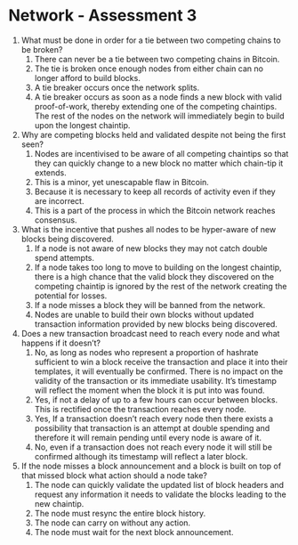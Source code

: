# Network - Assessment 3



1. What must be done in order for a tie between two competing chains to be broken?
   1. There can never be a tie between two competing chains in Bitcoin.
   2. The tie is broken once enough nodes from either chain can no longer afford to build blocks.
   3. A tie breaker occurs once the network splits.
   4. A tie breaker occurs as soon as a node finds a new block with valid proof-of-work, thereby extending one of the competing chaintips. The rest of the nodes on the network will immediately begin to build upon the longest chaintip.
2. &#x20;Why are competing blocks held and validated despite not being the first seen?
   1. Nodes are incentivised to be aware of all competing chaintips so that they can quickly change to a new block no matter which chain-tip it extends.
   2. This is a minor, yet unescapable flaw in Bitcoin.
   3. Because it is necessary to keep all records of activity even if they are incorrect.
   4. This is a part of the process in which the Bitcoin network reaches consensus.
3. &#x20;What is the incentive that pushes all nodes to be hyper-aware of new blocks being discovered.
   1. If a node is not aware of new blocks they may not catch double spend attempts.
   2. If a node takes too long to move to building on the longest chaintip, there is a high chance that the valid block they discovered on the competing chaintip is ignored by the rest of the network creating the potential for losses.
   3. If a node misses a block they will be banned from the network.
   4. Nodes are unable to build their own blocks without updated transaction information provided by new blocks being discovered.
4. Does a new transaction broadcast need to reach every node and what happens if it doesn’t?
   1. No, as long as nodes who represent a proportion of hashrate sufficient to win a block receive the transaction and place it into their templates, it will eventually be confirmed. There is no impact on the validity of the transaction or its immediate usability. It’s timestamp will reflect the moment when the block it is put into was found.
   2. Yes, if not a delay of up to a few hours can occur between blocks. This is rectified once the transaction reaches every node.
   3. Yes, If a transaction doesn’t reach every node then there exists a possibility that transaction is an attempt at double spending and therefore it will remain pending until every node is aware of it.
   4. No, even if a transaction does not reach every node it will still be confirmed although its timestamp will reflect a later block.
5. &#x20;If the node misses a block announcement and a block is built on top of that missed block what action should a node take?
   1. The node can quickly validate the updated list of block headers and request any information it needs to validate the blocks leading to the new chaintip.
   2. The node must resync the entire block history.
   3. The node can carry on without any action.
   4. The node must wait for the next block announcement.
